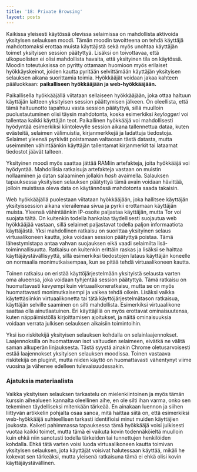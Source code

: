 ```yaml
---
title: '18: Private Browsing'
layout: posts
---
```


Kaikissa yleisesti käytössä olevissa selaimissa on mahdollista aktivoida yksityisen selauksen moodi. Tämän moodin tavoitteena on tehdä käyttäjä mahdottomaksi erottaa muista käyttäjistä sekä myös unohtaa käyttäjän toimet yksityisen session päätyttyä. Lisäksi on toivottavaa, että ulkopuolisten ei olisi mahdollista havaita, että yksityinen tila on käytössä. Moodin toteutuksissa on pyritty ottamaan huomioon myös erilaiset hyökkäyskeinot, joiden kautta pyritään selvittämään käyttäjän yksityisen selauksen aikana suorittamia toimia. Hyökkääjät voidaan jakaa kahteen pääluokkaan: **paikalliseen hyökkääjään ja web-hyökkääjään.**
 
Paikallisella hyökkääjällä viitataan sellaiseen hyökkääjään, joka ottaa haltuun käyttäjän laitteen yksityisen session päättymisen jälkeen. On oleellista, että tämä haltuunotto tapahtuu vasta session päätyttyä, sillä muulloin puolustautuminen olisi täysin mahdotonta, koska esimerkiksi *keyloggeri* voi tallentaa kaikki käyttäjän teot. Paikallinen hyökkääjä voi mahdollisesti hyödyntää esimerkiksi kiintolevylle session aikana tallennettua dataa, kuten evästeitä, selaimen välimuistia, kirjanmerkkejä ja ladattuja tiedostoja. Selaimet yleensä pyrkivät poistamaan valtaosan tästä datasta, mutta useimmiten vähintäänkin käyttäjän tallentamat kirjanmerkit tai lataamat tiedostot jäävät talteen. 

Yksityinen moodi myös saattaa jättää RAMiin artefakteja, joita hyökkääjä voi hyödyntää. Mahdollisia ratkaisuja artefakteja vastaan on muistin nollaaminen ja datan salaaminen jollakin *hash* avaimella. Salauksen tapauksessa yksityisen selauksen päätyttyä tämä avain voidaan hävittää, jolloin muistissa oleva data on käytännössä mahdotonta saada takaisin. 
 
Web hyökkääjällä puolestaan viitataan hyökkääjään, joka hallitsee käyttäjän yksityis&shy;session aikana vierailemaa sivua ja pyrkii erottamaan käyttäjän muista. Yleensä vähintäänkin IP-osoite paljastaa käyttäjän, mutta Tor voi suojata tältä. On kuitenkin todella hankalaa täydellisesti suojautua web hyökkääjää vastaan, sillä selaimet paljastavat todella paljon informaatiota käyttäjästä. Yksi mahdollinen ratkaisu on suorittaa yksityinen selaus virtuaali&shy;koneen kautta, joka voidaan session päätyttyä poistaa. Tämä lähestymistapa antaa vahvan suojauksen eikä vaadi selaimilta lisä&shy;toiminnallisuutta. Ratkaisu on kuitenkin erittäin raskas ja lisäksi se haittaa käyttäjä&shy;ystävällisyyttä, sillä esimerkiksi tiedostojen lataus käyttäjän koneelle on normaalia monimutkaisempaa, kun se pitää tehdä virtuaalikoneen kautta.
 
Toinen ratkaisu on eristää käyttö&shy;järjestelmään yksityistä selausta varten oma alueensa, joka voidaan tyhjentää session päätyttyä. Tämä ratkaisu on huomattavasti kevyempi kuin virtuaalikone&shy;ratkaisu, mutta se on myös huomattavasti monimutkaisempi ja vaikea tehdä oikein. Lisäksi vaikka käytettäsiinkin virtuaalikonetta tai tätä käyttö&shy;järjestelmä&shy;tason ratkaisua, käyttäjän selville saaminen on silti mahdollista. Esimerkiksi virtuaalikone saattaa olla ainutlaatuinen. Eri käyttäjillä on myös erottavat ominaisuutensa, kuten näppäimistöllä kirjoittamisen ajoitukset, ja näitä ominaisuuksia voidaan verrata julkisen selauksen aikaisiin toimintoihin.
 
Yksi iso riskitekijä yksityisen selauksen kohdalla on selain&shy;laajennokset. Laajennoksilla on huomattavan isot valtuuden selaimeen, eivätkä ne välitä saman alkuperän linjauksesta. Tästä syystä ainakin Chrome oletus&shy;arvoisesti estää laajennokset yksityisen selauksen moodissa. Toinen vastaava riskitekijä on pluginit, mutta niiden käyttö on huomattavasti vähentynyt viime vuosina ja vähenee edelleen tulevaisuudessakin.
 
 
### Ajatuksia materiaalista
 
Vaikka yksityisen selauksen tarkastelu on mielenkiintoinen ja myös tämän kurssin aihealueen kannalta oleellinen aihe, en ole silti ihan varma, onko sen tekeminen täydelliseksi mitenkään tärkeää. En ainakaan luennon ja siihen liittyvän artikkelin pohjalta osaa sanoa, mitä haittaa siitä on, että esimerkiksi web-hyökkääjä suhteellisen tarkasti identifioisi minut muiden käyttäjien joukosta. Kaiketi pahimmassa tapauksessa tämä hyökkääjä voisi julkisesti vuotaa kaikki toimet, mutta tämä ei vaikuta kovin todennäköieltä muulloin kuin ehkä niin sanotusti todella tärkeiden tai tunnettujen henkilöiden kohdalla. Ehkä tätä varten voisi luoda virtuaalikoneen kautta toimivan yksityisen selauksen, jota käyttäjät voisivat halutessaan käyttää, mikäli he kokevat sen tärkeäksi, mutta yleisenä ratkaisuna tämä ei ehkä olisi kovin käyttäjä&shy;ystävällinen.
